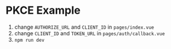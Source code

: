 # PKCE Example

1. change `AUTHORIZE_URL` and `CLIENT_ID` in `pages/index.vue`
2. change `CLIENT_ID` and `TOKEN_URL` in `pages/auth/callback.vue`
3. `npm run dev`
